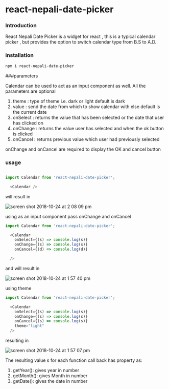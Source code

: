 # react-nepali-date-picker

### Introduction

React Nepali Date Picker is a widget for react , this is a typical calendar picker , but provides the option to switch calendar type from B.S to A.D.

### installation

```javascript
npm i react-nepali-date-picker
```

###parameters

Calendar can be used to act as an input component as well. All the parameters are optional

1) theme : type of theme i.e. dark or light default is dark
2) value : send the date from which to show calendar with else default is the current date
3) onSelect : returns the value that has been selected or the date that user has clicked on
4) onChange : returns the value user has selected and when the ok button is clicked
5) onCancel : returns previous value which user had previously selected

onChange and onCancel are required to display the OK and cancel button

### usage

```javascript

import Calendar from 'react-nepali-date-picker';

  <Calendar />
```

will result in

![screen shot 2018-10-24 at 2 08 09 pm](https://user-images.githubusercontent.com/12614476/47416846-4a838680-d796-11e8-968d-78259c7a4bee.png)


using as an input component pass onChange and onCancel


```javascript
import Calendar from 'react-nepali-date-picker';

  <Calendar
    onSelect={(s) => console.log(s)}
    onChange={(s) => console.log(s)}
    onCancel={(d) => console.log(d)}

  />
```

and will result in


![screen shot 2018-10-24 at 1 57 40 pm](https://user-images.githubusercontent.com/12614476/47416940-861e5080-d796-11e8-93b0-a22293cbd366.png)


using theme
```javascript
import Calendar from 'react-nepali-date-picker';

  <Calendar
    onSelect={(s) => console.log(s)}
    onChange={(s) => console.log(s)}
    onCancel={(s) => console.log(s)}
    theme="light"
  />
```


resulting in


![screen shot 2018-10-24 at 1 57 07 pm](https://user-images.githubusercontent.com/12614476/47416976-a0f0c500-d796-11e8-9c9a-823e9dd8e08a.png)

The resulting value s for each function call back has property as:

  1) getYear(): gives year in number
  2) getMonth(): gives Month in number
  3) getDate(): gives the date in number




